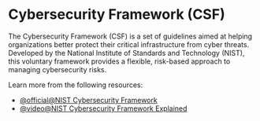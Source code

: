 # Cybersecurity Framework (CSF)

The Cybersecurity Framework (CSF) is a set of guidelines aimed at helping organizations better protect their critical infrastructure from cyber threats. Developed by the National Institute of Standards and Technology (NIST), this voluntary framework provides a flexible, risk-based approach to managing cybersecurity risks.

Learn more from the following resources:

- [@official@NIST Cybersecurity Framework](https://www.nist.gov/cyberframework)
- [@video@NIST Cybersecurity Framework Explained](https://www.youtube.com/watch?v=_KXqDNVmpu8)
